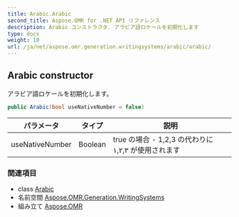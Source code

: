 ```yaml
---
title: Arabic.Arabic
second_title: Aspose.OMR for .NET API リファレンス
description: Arabic コンストラクタ. アラビア語ロケールを初期化します
type: docs
weight: 10
url: /ja/net/aspose.omr.generation.writingsystems/arabic/arabic/
---
```

## Arabic constructor

アラビア語ロケールを初期化します。

```csharp
public Arabic(bool useNativeNumber = false)
```

| パラメータ | タイプ | 説明 |
| --- | --- | --- |
| useNativeNumber | Boolean | true の場合 - 1,2,3 の代わりに ١,٢,٣ が使用されます |

### 関連項目

* class [Arabic](../)
* 名前空間 [Aspose.OMR.Generation.WritingSystems](../../arabic/)
* 組み立て [Aspose.OMR](../../../)


